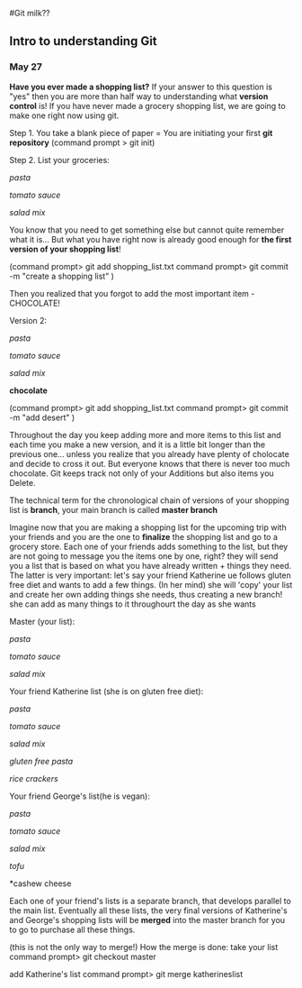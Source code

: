 #Git milk??
## Intro to understanding Git
### May 27

**Have you ever made a shopping list?**
If your answer to this question is "yes" then you are more than half way to understanding what **version control** is! If you have never made a grocery shopping list, we are going to make one right now using git. 

Step 1. 
You take a blank piece of paper = You are initiating your first **git repository** 
(command prompt > git init)

Step 2. List your groceries:

*pasta*

*tomato sauce*

*salad mix*

You know that you need to get something else but cannot quite remember what it is... But what you have right now is already good enough for **the first version of your shopping list**!

(command prompt> git add shopping_list.txt
command prompt> git commit -m "create a shopping list" )

Then you realized that you forgot to add the most important item - CHOCOLATE! 

Version 2:

*pasta*

*tomato sauce*

*salad mix*

**chocolate**

(command prompt> git add shopping_list.txt
command prompt> git commit -m "add desert" )

Throughout the day you keep adding more and more items to this list and each time you make a new version, and it is a little bit longer than the previous one... unless you realize that you already have plenty of cholocate and decide to cross it out. But everyone knows that there is never too much chocolate. Git keeps track not only of your Additions but also items you Delete. 

The technical term for the chronological chain of versions of your shopping list is **branch**, your main branch is called **master branch**

Imagine now that you are making a shopping list for the upcoming trip with your friends and you are the one to **finalize** the shopping list and go to a grocery store. Each one of your friends adds something to the list, but they are not going to message you the items one by one, right? they will send you a list that is based on what you have already written + things they need. The latter is very important: let's say your friend Katherine ue follows gluten free diet and wants to add a few things. (In her mind) she will 'copy' your list and create her own adding things she needs, thus creating a new branch! she can add as many things to it throughourt the day as she wants

Master (your list):

*pasta*

*tomato sauce*

*salad mix*

Your friend Katherine list (she is on gluten free diet):

*pasta*

*tomato sauce*

*salad mix*

*gluten free pasta*

*rice crackers*

Your friend George's list(he is vegan):

*pasta*

*tomato sauce*

*salad mix*

*tofu*

*cashew cheese

Each one of your friend's lists is a separate branch, that develops parallel to the main list. Eventually all these lists, the very final versions of Katherine's and George's shopping lists will be **merged** into the master branch for you to go to purchase all these things. 

(this is not the only way to merge!)
How the merge is done: 
take your list 
command prompt> git checkout master

add Katherine's list
command prompt> git merge katherineslist



